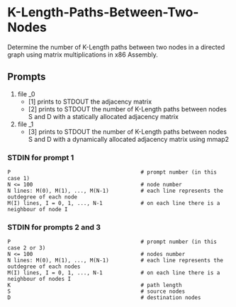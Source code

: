 # K-Length-Paths-Between-Two-Nodes
Determine the number of K-Length paths between two nodes in a directed graph using matrix multiplications in x86 Assembly.
## Prompts
1. file _0
    - [1] prints to STDOUT the adjacency matrix
    - [2] prints to STDOUT the number of K-Length paths between nodes S and D with a statically allocated adjacency matrix
2. file _1
    - [3] prints to STDOUT the number of K-Length paths between nodes S and D with a dynamically allocated adjacency matrix using mmap2

### STDIN for prompt 1
```
P                                         # prompt number (in this case 1)
N <= 100                                  # node number 
N lines: M(0), M(1), ..., M(N-1)          # each line represents the outdegree of each node
M(I) lines, I = 0, 1, ..., N-1            # on each line there is a neighbour of node I
```

### STDIN for prompts 2 and 3
```
P                                         # prompt number (in this case 2 or 3)
N <= 100                                  # nodes number 
N lines: M(0), M(1), ..., M(N-1)          # each line represents the outdegree of each nodes
M(I) lines, I = 0, 1, ..., N-1            # on each line there is a neighbour of nodes I
K                                         # path length
S                                         # source nodes
D                                         # destination nodes
```
